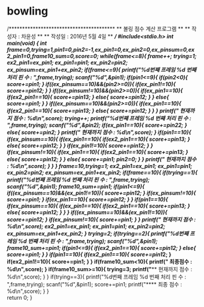 # bowling
/****************************************
 **      볼링 점수 계산 프로그램       **
 **        작성자 : 차윤성             **
 **        작성일 : 2016년 5월 4일     **
 ****************************************/
#include<stdio.h>
int main(void)
{
	int frame=0,trying=1,pin1=0,pin2=-1,ex_pin1=0,ex_pin2=0,ex_pinsum=0,ex2_pin1=0,frame10_sum=0,score=0;
	while(frame<=8){
		frame++;
		trying=1;
		ex2_pin1=ex_pin1;
		ex_pin1=pin1;
		ex_pin2=pin2;
		ex_pinsum=ex_pin1+ex_pin2;
		if(frame<=9){
			printf("%d번째 프레임 %d 번째 처리 핀 수 : ",frame,trying);
			scanf("%d",&pin1);
			if(pin1<=9){
				if(pin2<0){
					score+=pin1;
				}
				if((ex_pinsum==10)&&(pin2>=0)){
					if(ex_pin1!=10){
						score+=pin1*2;
					}
				}
				if((ex_pinsum!=10)&&(pin2>=0)){
					if(ex_pin1==10){
						if(ex2_pin1==10){
							score+=pin1*3;
						}
						else{
							score+=pin1*2;
						}
					}
					else{
						score+=pin1;
					}
				}
				if((ex_pinsum==10)&&(pin2>=0)){
					if(ex_pin1==10){
						if(ex2_pin1==10){
							score+=pin1*3;
						}
						else{
							score+=pin1*2;
						}
					}
				}
				printf("**** 현재까지 점수 : %d\n",score);
				trying++;
				printf("%d번째 프레임 %d 번째 처리 핀 수 : ",frame,trying);
				scanf("%d",&pin2);
				if(ex_pin1==10){
					score+=pin2*2;
				}
				else{
					score+=pin2;
				}
				printf("**** 현재까지 점수 : %d\n",score);
			}
			if(pin1==10){
				if(ex_pinsum==10){
					if(ex_pin1==10){
						if(ex2_pin1==10){
							score+=pin1*3;
						}
						else{
							score+=pin1*2;
						}
					}
					if(ex_pin1!=10){
						score+=pin1*2;
					}
				}
				if(ex_pinsum!=10){
					if(ex_pin1==10){
						if(ex2_pin1==10){
							score+=pin1*3;
						}
						else{
							score+=pin1*2;
						}
					}
					else{
						score+=pin1;
						pin2=0;
					}
				}
				printf("**** 현재까지 점수 : %d\n",score);
			}
		}
	}
	frame=10,trying=1;
	ex2_pin1=ex_pin1;
	ex_pin1=pin1;
	ex_pin2=pin2;
	ex_pinsum=ex_pin1+ex_pin2;
	if(frame==10){
		if(trying==1){
			printf("%d번째 프레임 %d 번째 처리 핀 수 : ",frame,trying);
			scanf("%d",&pin1);
			frame10_sum+=pin1;
			if(pin1<=9){
				if((ex_pinsum==10)&&(ex_pin1!=10)){
					score+=pin1*2;
				}
				if(ex_pinsum!=10){
					score+=pin1;
				}
				if(ex_pin1==10){
					score+=pin1*2;
				}
			}
			if(pin1==10){
				if(ex_pinsum==10){
					if(ex_pin1==10){
						if(ex2_pin1==10){
							score+=pin1*3;
						}
						else{
							score+=pin1*2;
						}
					}
				}
				if((ex_pinsum==10)&&(ex_pin1!=10)){
					score+=pin1*2;
				}
				if(ex_pinsum!=10){
					score+=pin1;
				}
			}
			printf("**** 현재까지 점수 : %d\n",score);
			ex2_pin1=ex_pin1;
			ex_pin1=pin1;
			ex_pin2=pin2;
			ex_pinsum=ex_pin1+ex_pin2;
		}
		trying=2;
		if(trying==2){
			printf("%d번째 프레임 %d 번째 처리 핀 수 : ",frame,trying);
			scanf("%d",&pin1);
			frame10_sum+=pin1;
			if(pin1<=9){
				if(ex2_pin1==10){
					score+=pin1*2;
				}
				else{
					score+=pin1;
				}
			}
			if(pin1==10){
				if(ex2_pin1==10){
					score+=pin1*2;
				}
				if(ex2_pin1!=10){
					score+=pin1;
				}
			}
			if(frame10_sum<10){
				printf("**** 최종점수 : %d\n",score);
			}
			if(frame10_sum>=10){
				trying=3;
				printf("**** 현재까지 점수 : %d\n",score);
			}
		}
		if(trying==3){
			printf("%d번째 프레임 %d 번째 처리 핀 수 : ",frame,trying);
			scanf("%d",&pin1);
			score+=pin1;
			printf("**** 최종 점수 : %d\n",score);
		}
	}	
	return 0;
}
